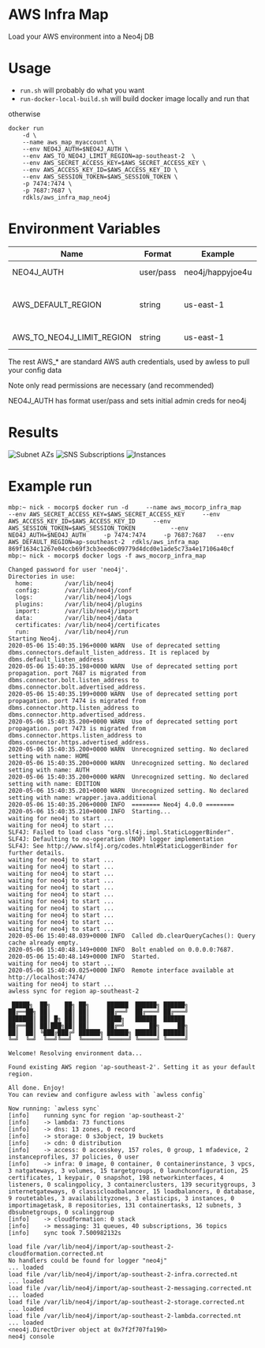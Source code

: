# AWS Infra Map
Load your AWS environment into a Neo4j DB

# Usage

- `run.sh` will probably do what you want
- `run-docker-local-build.sh` will build docker image locally and run that

otherwise

```
docker run
    -d \
    --name aws_map_myaccount \
    --env NEO4J_AUTH=$NEO4J_AUTH \
    --env AWS_TO_NEO4J_LIMIT_REGION=ap-southeast-2  \
    --env AWS_SECRET_ACCESS_KEY=$AWS_SECRET_ACCESS_KEY \
    --env AWS_ACCESS_KEY_ID=$AWS_ACCESS_KEY_ID \
    --env AWS_SESSION_TOKEN=$AWS_SESSION_TOKEN \
    -p 7474:7474 \
    -p 7687:7687 \
    rdkls/aws_infra_map_neo4j
```


# Environment Variables
|Name|Format|Example|Purpose
|-|-|-|-|
| NEO4J_AUTH | user/pass | neo4j/happyjoe4u | Sets initial admin creds for neo4j
| AWS_DEFAULT_REGION | string | us-east-1 | DEFAULT AWS region  (note if AWS_TO_NEO4J_LIMIT_REGION is not set all regions will still be scanned)
| AWS_TO_NEO4J_LIMIT_REGION | string | us-east-1 | LIMIT to one AWS region (default is all)

The rest AWS_* are standard AWS auth credentials, used by awless to pull your config data

Note only read permissions are necessary (and recommended)

NEO4J_AUTH has format user/pass
and sets initial admin creds for neo4j

# Results
![Subnet AZs](./doc/img/subnet-zone-regions.png)
![SNS Subscriptions](./doc/img/sns-topics.png)
![Instances](./doc/img/instances-network.png)
# Example run

```
mbp:~ nick - mocorp$ docker run -d     --name aws_mocorp_infra_map     --env AWS_SECRET_ACCESS_KEY=$AWS_SECRET_ACCESS_KEY     --env AWS_ACCESS_KEY_ID=$AWS_ACCESS_KEY_ID     --env AWS_SESSION_TOKEN=$AWS_SESSION_TOKEN          --env NEO4J_AUTH=$NEO4J_AUTH     -p 7474:7474     -p 7687:7687   --env AWS_DEFAULT_REGION=ap-southeast-2  rdkls/aws_infra_map
869f1634c1267e04ccb69f3cb3eed6c09779d4dcd0e1ade5c73a4e17106a40cf
mbp:~ nick - mocorp$ docker logs -f aws_mocorp_infra_map

Changed password for user 'neo4j'.
Directories in use:
  home:         /var/lib/neo4j
  config:       /var/lib/neo4j/conf
  logs:         /var/lib/neo4j/logs
  plugins:      /var/lib/neo4j/plugins
  import:       /var/lib/neo4j/import
  data:         /var/lib/neo4j/data
  certificates: /var/lib/neo4j/certificates
  run:          /var/lib/neo4j/run
Starting Neo4j.
2020-05-06 15:40:35.196+0000 WARN  Use of deprecated setting dbms.connectors.default_listen_address. It is replaced by dbms.default_listen_address
2020-05-06 15:40:35.198+0000 WARN  Use of deprecated setting port propagation. port 7687 is migrated from dbms.connector.bolt.listen_address to dbms.connector.bolt.advertised_address.
2020-05-06 15:40:35.199+0000 WARN  Use of deprecated setting port propagation. port 7474 is migrated from dbms.connector.http.listen_address to dbms.connector.http.advertised_address.
2020-05-06 15:40:35.200+0000 WARN  Use of deprecated setting port propagation. port 7473 is migrated from dbms.connector.https.listen_address to dbms.connector.https.advertised_address.
2020-05-06 15:40:35.200+0000 WARN  Unrecognized setting. No declared setting with name: HOME
2020-05-06 15:40:35.200+0000 WARN  Unrecognized setting. No declared setting with name: AUTH
2020-05-06 15:40:35.200+0000 WARN  Unrecognized setting. No declared setting with name: EDITION
2020-05-06 15:40:35.201+0000 WARN  Unrecognized setting. No declared setting with name: wrapper.java.additional
2020-05-06 15:40:35.206+0000 INFO  ======== Neo4j 4.0.0 ========
2020-05-06 15:40:35.210+0000 INFO  Starting...
waiting for neo4j to start ...
waiting for neo4j to start ...
SLF4J: Failed to load class "org.slf4j.impl.StaticLoggerBinder".
SLF4J: Defaulting to no-operation (NOP) logger implementation
SLF4J: See http://www.slf4j.org/codes.html#StaticLoggerBinder for further details.
waiting for neo4j to start ...
waiting for neo4j to start ...
waiting for neo4j to start ...
waiting for neo4j to start ...
waiting for neo4j to start ...
waiting for neo4j to start ...
waiting for neo4j to start ...
waiting for neo4j to start ...
waiting for neo4j to start ...
waiting for neo4j to start ...
waiting for neo4j to start ...
2020-05-06 15:40:48.039+0000 INFO  Called db.clearQueryCaches(): Query cache already empty.
2020-05-06 15:40:48.149+0000 INFO  Bolt enabled on 0.0.0.0:7687.
2020-05-06 15:40:48.149+0000 INFO  Started.
waiting for neo4j to start ...
2020-05-06 15:40:49.025+0000 INFO  Remote interface available at http://localhost:7474/
waiting for neo4j to start ...
awless sync for region ap-southeast-2

 █████╗  ██╗    ██╗ ██╗     ██████  ██████╗ ██████╗
██╔══██╗ ██║    ██║ ██║     ██╔══╝  ██╔═══╝ ██╔═══╝
███████║ ██║ █╗ ██║ ██║     ████╗   ██████  ██████
██╔══██║ ██║███╗██║ ██║     ██╔═╝       ██╗     ██╗
██║  ██║ ╚███╔███╔╝ ██████╗ ██████╗ ██████║ ██████║
╚═╝  ╚═╝  ╚══╝╚══╝  ╚═════╝ ╚═════╝ ╚═════╝ ╚═════╝

Welcome! Resolving environment data...

Found existing AWS region 'ap-southeast-2'. Setting it as your default region.

All done. Enjoy!
You can review and configure awless with `awless config`

Now running: `awless sync`
[info]    running sync for region 'ap-southeast-2'
[info]    -> lambda: 73 functions
[info]    -> dns: 13 zones, 0 record
[info]    -> storage: 0 s3object, 19 buckets
[info]    -> cdn: 0 distribution
[info]    -> access: 0 accesskey, 157 roles, 0 group, 1 mfadevice, 2 instanceprofiles, 37 policies, 0 user
[info]    -> infra: 0 image, 0 container, 0 containerinstance, 3 vpcs, 3 natgateways, 3 volumes, 15 targetgroups, 0 launchconfiguration, 25 certificates, 1 keypair, 0 snapshot, 198 networkinterfaces, 4 listeners, 0 scalingpolicy, 3 containerclusters, 139 securitygroups, 3 internetgateways, 0 classicloadbalancer, 15 loadbalancers, 0 database, 9 routetables, 3 availabilityzones, 3 elasticips, 3 instances, 0 importimagetask, 8 repositories, 131 containertasks, 12 subnets, 3 dbsubnetgroups, 0 scalinggroup
[info]    -> cloudformation: 0 stack
[info]    -> messaging: 31 queues, 40 subscriptions, 36 topics
[info]    sync took 7.500982132s

load file /var/lib/neo4j/import/ap-southeast-2-cloudformation.corrected.nt
No handlers could be found for logger "neo4j"
... loaded
load file /var/lib/neo4j/import/ap-southeast-2-infra.corrected.nt
... loaded
load file /var/lib/neo4j/import/ap-southeast-2-messaging.corrected.nt
... loaded
load file /var/lib/neo4j/import/ap-southeast-2-storage.corrected.nt
... loaded
load file /var/lib/neo4j/import/ap-southeast-2-lambda.corrected.nt
... loaded
<neo4j.DirectDriver object at 0x7f2f707fa190>
neo4j console
```
